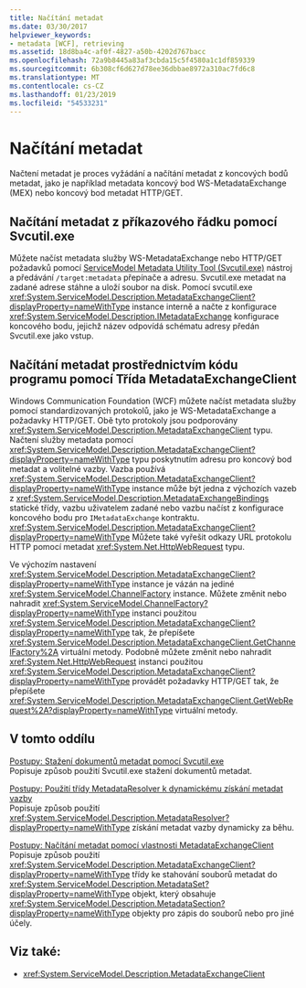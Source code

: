 ```yaml
---
title: Načítání metadat
ms.date: 03/30/2017
helpviewer_keywords:
- metadata [WCF], retrieving
ms.assetid: 18d8ba4c-af0f-4827-a50b-4202d767bacc
ms.openlocfilehash: 72a9b8445a83af3cbda15c5f4580a1c1df859339
ms.sourcegitcommit: 6b308cf6d627d78ee36dbbae8972a310ac7fd6c8
ms.translationtype: MT
ms.contentlocale: cs-CZ
ms.lasthandoff: 01/23/2019
ms.locfileid: "54533231"
---
```

# <a name="retrieving-metadata"></a>Načítání metadat
Načtení metadat je proces vyžádání a načítání metadat z koncových bodů metadat, jako je například metadata koncový bod WS-MetadataExchange (MEX) nebo koncový bod metadat HTTP/GET.  
  
## <a name="retrieving-metadata-from-the-command-line-using-svcutilexe"></a>Načítání metadat z příkazového řádku pomocí Svcutil.exe  
 Můžete načíst metadata služby WS-MetadataExchange nebo HTTP/GET požadavků pomocí [ServiceModel Metadata Utility Tool (Svcutil.exe)](../../../../docs/framework/wcf/servicemodel-metadata-utility-tool-svcutil-exe.md) nástroj a předávání `/target:metadata` přepínače a adresu. Svcutil.exe metadat na zadané adrese stáhne a uloží soubor na disk. Pomocí svcutil.exe <xref:System.ServiceModel.Description.MetadataExchangeClient?displayProperty=nameWithType> instance interně a načte z konfigurace <xref:System.ServiceModel.Description.IMetadataExchange> konfigurace koncového bodu, jejichž název odpovídá schématu adresy předán Svcutil.exe jako vstup.  
  
## <a name="retrieving-metadata-programmatically-using-the-metadataexchangeclient"></a>Načítání metadat prostřednictvím kódu programu pomocí Třída MetadataExchangeClient  
 Windows Communication Foundation (WCF) můžete načíst metadata služby pomocí standardizovaných protokolů, jako je WS-MetadataExchange a požadavky HTTP/GET. Obě tyto protokoly jsou podporovány <xref:System.ServiceModel.Description.MetadataExchangeClient> typu. Načtení služby metadata pomocí <xref:System.ServiceModel.Description.MetadataExchangeClient?displayProperty=nameWithType> typu poskytnutím adresu pro koncový bod metadat a volitelné vazby. Vazba používá <xref:System.ServiceModel.Description.MetadataExchangeClient?displayProperty=nameWithType> instance může být jedna z výchozích vazeb z <xref:System.ServiceModel.Description.MetadataExchangeBindings> statické třídy, vazbu uživatelem zadané nebo vazbu načíst z konfigurace koncového bodu pro `IMetadataExchange` kontraktu. <xref:System.ServiceModel.Description.MetadataExchangeClient?displayProperty=nameWithType> Můžete také vyřešit odkazy URL protokolu HTTP pomocí metadat <xref:System.Net.HttpWebRequest> typu.  
  
 Ve výchozím nastavení <xref:System.ServiceModel.Description.MetadataExchangeClient?displayProperty=nameWithType> instance je vázán na jediné <xref:System.ServiceModel.ChannelFactory> instance. Můžete změnit nebo nahradit <xref:System.ServiceModel.ChannelFactory?displayProperty=nameWithType> instanci použitou <xref:System.ServiceModel.Description.MetadataExchangeClient?displayProperty=nameWithType> tak, že přepíšete <xref:System.ServiceModel.Description.MetadataExchangeClient.GetChannelFactory%2A> virtuální metody. Podobně můžete změnit nebo nahradit <xref:System.Net.HttpWebRequest> instanci použitou <xref:System.ServiceModel.Description.MetadataExchangeClient?displayProperty=nameWithType> provádět požadavky HTTP/GET tak, že přepíšete <xref:System.ServiceModel.Description.MetadataExchangeClient.GetWebRequest%2A?displayProperty=nameWithType> virtuální metody.  
  
## <a name="in-this-section"></a>V tomto oddílu  
 [Postupy: Stažení dokumentů metadat pomocí Svcutil.exe](../../../../docs/framework/wcf/feature-details/how-to-use-svcutil-exe-to-download-metadata-documents.md)  
 Popisuje způsob použití Svcutil.exe stažení dokumentů metadat.  
  
 [Postupy: Použití třídy MetadataResolver k dynamickému získání metadat vazby](../../../../docs/framework/wcf/feature-details/how-to-use-metadataresolver-to-obtain-binding-metadata-dynamically.md)  
 Popisuje způsob použití <xref:System.ServiceModel.Description.MetadataResolver?displayProperty=nameWithType> získání metadat vazby dynamicky za běhu.  
  
 [Postupy: Načítání metadat pomocí vlastnosti MetadataExchangeClient](../../../../docs/framework/wcf/feature-details/how-to-use-metadataexchangeclient-to-retrieve-metadata.md)  
 Popisuje způsob použití <xref:System.ServiceModel.Description.MetadataExchangeClient?displayProperty=nameWithType> třídy ke stahování souborů metadat do <xref:System.ServiceModel.Description.MetadataSet?displayProperty=nameWithType> objekt, který obsahuje <xref:System.ServiceModel.Description.MetadataSection?displayProperty=nameWithType> objekty pro zápis do souborů nebo pro jiné účely.  
  
## <a name="see-also"></a>Viz také:
- <xref:System.ServiceModel.Description.MetadataExchangeClient>
